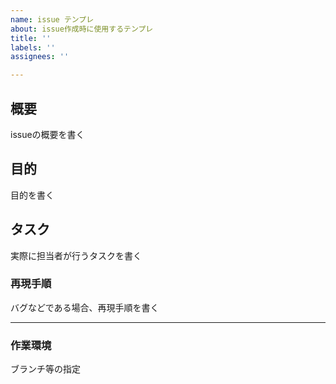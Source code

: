 ```yaml
---
name: issue テンプレ
about: issue作成時に使用するテンプレ
title: ''
labels: ''
assignees: ''

---
```


## 概要
issueの概要を書く

## 目的
目的を書く

## タスク
実際に担当者が行うタスクを書く

### 再現手順
バグなどである場合、再現手順を書く

---
### 作業環境
ブランチ等の指定
